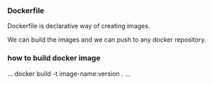 ### Dockerfile

Dockerfile is declarative way of creating images.

We can build the images and we can push to any docker repository.

### how to build docker image
...
docker build -t image-name:version .
...
